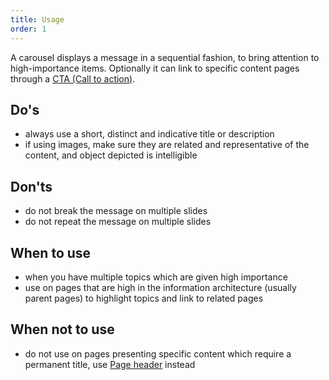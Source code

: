 ```yaml
---
title: Usage
order: 1
---
```

A carousel displays a message in a sequential fashion, to bring attention to high-importance items. Optionally it can link to specific content pages through a [CTA (Call to action)](https://ec.europa.eu/component-library/ec/components/button/code/).

## Do's

- always use a short, distinct and indicative title or description
- if using images, make sure they are related and representative of the content, and object depicted is intelligible

## Don'ts

- do not break the message on multiple slides
- do not repeat the message on multiple slides

## When to use

- when you have multiple topics which are given high importance
- use on pages that are high in the information architecture (usually parent pages) to highlight topics and link to related pages

## When not to use

- do not use on pages presenting specific content which require a permanent title, use [Page header](https://ec.europa.eu/component-library/ec/components/site-wide/page-header/code/) instead
